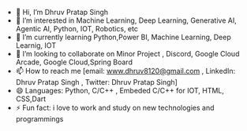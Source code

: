 - 👋 Hi, I’m Dhruv Pratap Singh
- 👀 I’m interested in Machine Learning, Deep Learning, Generative AI, Agentic AI, Python, IOT, Robotics, etc 
- 🌱 I’m currently learning Python,Power BI, Machine Learning, Deep Learnig, IOT
- 💞️ I’m looking to collaborate on Minor Project , Discord, Google Cloud Arcade, Google Cloud,Spring Board
- 📫 How to reach me [email: www.dhruv8120@gmail.com ,  LinkedIn: Dhruv Pratap Singh ,  Twitter: Dhruv Pratap Singh]
- 😄 Languages: Python, C/C++ , Embeded C/C++ for IOT, HTML, CSS,Dart
- ⚡ Fun fact: i love to work and study on new technologies and programmings 
